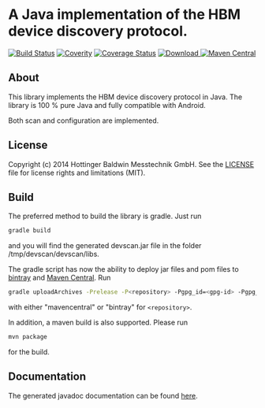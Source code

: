 # A Java implementation of the HBM device discovery protocol.

[![Build Status](https://travis-ci.org/HBM/java-scan.svg?branch=master)](https://travis-ci.org/HBM/java-scan)
[![Coverity](https://scan.coverity.com/projects/5097/badge.svg)](https://scan.coverity.com/projects/5097)
[![Coverage Status](https://coveralls.io/repos/HBM/java-scan/badge.svg?branch=master)](https://coveralls.io/r/HBM/java-scan?branch=master)
[ ![Download](https://api.bintray.com/packages/hbm/java/devscan/images/download.svg) ](https://bintray.com/hbm/java/devscan/_latestVersion)
[![Maven Central](https://maven-badges.herokuapp.com/maven-central/com.hbm/devscan/badge.svg)](https://maven-badges.herokuapp.com/maven-central/com.hbm/devscan)

## About
This library implements the HBM device discovery protocol in  Java. The
library is 100 % pure Java and fully compatible with Android.

Both scan and configuration are implemented.

## License

Copyright (c) 2014 Hottinger Baldwin Messtechnik GmbH. See the
[LICENSE](LICENSE) file for license rights and limitations (MIT).

## Build

The preferred method to build the library is gradle. Just run
```bash
gradle build
```
and you will find the generated devscan.jar file in the folder
/tmp/devscan/devscan/libs.

The gradle script has now the ability to deploy jar files and 
pom files to [bintray](https://bintray.com/) and
[Maven Central](http://search.maven.org/). Run
```bash
gradle uploadArchives -Prelease -P<repository> -Pgpg_id=<gpg-id> -Pgpg_secring=<path/to/secring.gpg> -Pgpg_passphrase=<gpg-passphrase> -PrepositoryUsername=<name> -PrepositoryPassword=<passwd
```
with either "mavencentral" or "bintray" for `<repository>`.

In addition, a maven build is also supported. Please run
```bash
mvn package
```
for the build.

## Documentation

The generated javadoc documentation can be found
[here](http://hbm.github.io/java-scan/javadoc/).
